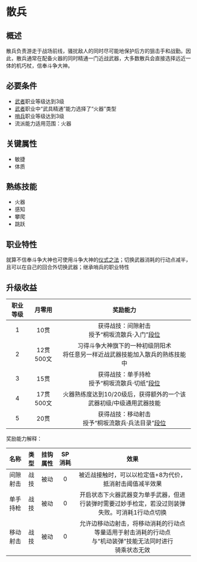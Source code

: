# 散兵

## 概述

散兵负责游走于战场前线，骚扰敌人的同时尽可能地保护后方的狙击手和战勤。因此，散兵通常在配备火器的同时精通一门近战武器，大多数散兵会直接选择远近一体的机巧杖，信奉斗争大神。

## 必要条件

* <a href="../../../basicJob/Warrior" target="_blank">武者</a>职业等级达到3级
* <a href="../../../basicJob/Warrior" target="_blank">武者</a>职业中“武具精通”能力选择了“火器”类型
* <a href="../../../basicJob/Sentinel" target="_blank">哨兵</a>职业等级达到3级
* 流派能力适用范围：火器

## 关键属性

* 敏捷
* 体质

## 熟练技能

* 火器
* 感知
* 攀爬
* 跳跃
  
## 职业特性

就算不信奉斗争大神也可使用斗争大神的<a href="/rules/V4.x rules/8·magic/#_19" target="_blank">仪式之法</a>；切换武器消耗的行动点减半，且可以在自己的回合外切换武器；继承哨兵的职业特性

## 升级收益

职业等级|月零用|奖励能力
:--:|:--:|:--:
1|10贯|获得战技：间隙射击<br>授予“桐坂流散兵·入门”<a href="../../dan" target="_blank">段位</a>
2|12贯500文|习得斗争大神旗下的一种初级阴阳术<br>将任意另一样近战武器技能加入散兵的熟练技能中
3|15贯|获得战技：单手持枪<br>授予“桐坂流散兵·切纸”<a href="../../dan" target="_blank">段位</a>
4|17贯500文|火器熟练度达到10/20级后，获得额外的一个该武器初级/中级通用武器技能
5|20贯|获得战技：移动射击<br>授予“桐坂流散兵·兵法目录”<a href="../../dan" target="_blank">段位</a>

奖励能力解释：

名称|类型|挂钩属性|SP消耗|效果
:--:|:--:|:--:|:--:|:--:
间隙射击|战技|被动|0|被近战接触时，可以以检定值+8为代价，抵消射击阈值减半效果
单手持枪|战技|被动|0|开启状态下火器武器变为单手武器，但进行装弹时需要过妙手检定，若没过则装弹失败。可消耗1行动点切换
移动射击|战技|被动|0|允许边移动边射击，将移动消耗的行动点等量适用于射击消耗的行动点<br>与“机动装弹”技能无法同时进行<br>骑乘状态无效